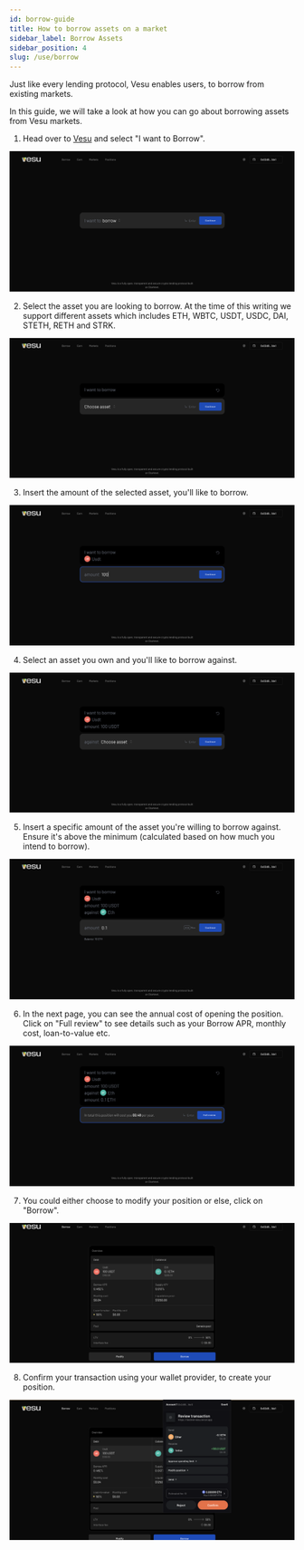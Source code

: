 ```yaml
---
id: borrow-guide
title: How to borrow assets on a market
sidebar_label: Borrow Assets
sidebar_position: 4
slug: /use/borrow
---
```


Just like every lending protocol, Vesu enables users, to borrow from existing markets.

In this guide, we will take a look at how you can go about borrowing assets from Vesu markets.

1. Head over to [Vesu](https://vesu.com) and select "I want to Borrow".

![Vesu](images/borrow_1.png)

2. Select the asset you are looking to borrow. At the time of this writing we support different assets which includes ETH, WBTC, USDT, USDC, DAI, STETH, RETH and STRK.

![Select asset](images/borrow_1_1.png)

3. Insert the amount of the selected asset, you'll like to borrow.

![Insert amount](images/borrow_2.png)

4. Select an asset you own and you'll like to borrow against.

![Select asset](images/borrow_3.png)

5. Insert a specific amount of the asset you're willing to borrow against. Ensure it's above the minimum (calculated based on how much you intend to borrow).

![Insert amount](images/borrow_3_3.png)

6. In the next page, you can see the annual cost of opening the position. Click on "Full review" to see details such as your Borrow APR, monthly cost, loan-to-value etc.

![Insert amount](images/borrow_4.png)

7. You could either choose to modify your position or else, click on "Borrow".

![Review](images/borrow_5.png)

8. Confirm your transaction using your wallet provider, to create your position.

![Borrow](images/borrow_6.png)